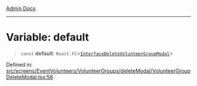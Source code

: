 [Admin Docs](/)

---

# Variable: default

> `const` **default**: `React.FC`\<[`InterfaceDeleteVolunteerGroupModal`](../interfaces/InterfaceDeleteVolunteerGroupModal.md)\>

Defined in: [src/screens/EventVolunteers/VolunteerGroups/deleteModal/VolunteerGroupDeleteModal.tsx:56](https://github.com/PalisadoesFoundation/talawa-admin/blob/main/src/screens/EventVolunteers/VolunteerGroups/deleteModal/VolunteerGroupDeleteModal.tsx#L56)

